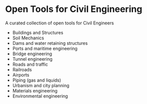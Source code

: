 # Open Tools for Civil Engineering
A curated collection of open tools for Civil Engineers
* Buildings and Structures
* Soil Mechanics
* Dams and water retaining structures
* Ports and maritime engineering
* Bridge engineering
* Tunnel engineering
* Roads and traffic
* Railroads
* Airports
* Piping (gas and liquids)
* Urbanism and city planning
* Materials engineering
* Environmental engineering
  
